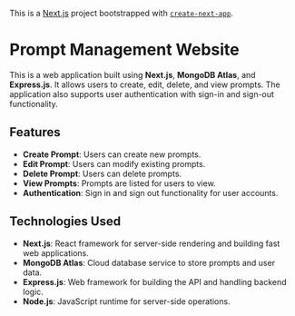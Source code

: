 This is a [Next.js](https://nextjs.org/) project bootstrapped with [`create-next-app`](https://github.com/vercel/next.js/tree/canary/packages/create-next-app).
# Prompt Management Website

This is a web application built using **Next.js**, **MongoDB Atlas**, and **Express.js**. It allows users to create, edit, delete, and view prompts. The application also supports user authentication with sign-in and sign-out functionality.

## Features

- **Create Prompt**: Users can create new prompts.
- **Edit Prompt**: Users can modify existing prompts.
- **Delete Prompt**: Users can delete prompts.
- **View Prompts**: Prompts are listed for users to view.
- **Authentication**: Sign in and sign out functionality for user accounts.

## Technologies Used

- **Next.js**: React framework for server-side rendering and building fast web applications.
- **MongoDB Atlas**: Cloud database service to store prompts and user data.
- **Express.js**: Web framework for building the API and handling backend logic.
- **Node.js**: JavaScript runtime for server-side operations.


